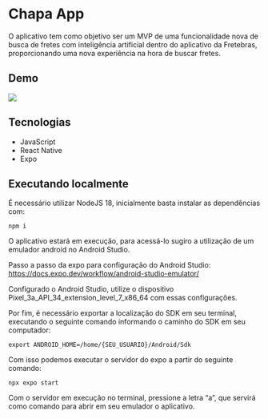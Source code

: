 # Chapa App

O aplicativo tem como objetivo ser um MVP de uma funcionalidade nova de busca de fretes com inteligência artificial dentro do aplicativo da Fretebras, proporcionando uma nova experiência na hora de buscar fretes.

## Demo

[![](https://img.youtube.com/vi/pFyDTbWgkxg/0.jpg)](https://youtube.com/shorts/pFyDTbWgkxg)

## Tecnologias

- JavaScript
- React Native
- Expo

## Executando localmente

É necessário utilizar NodeJS 18, inicialmente basta instalar as dependências com:

```shell
npm i
```

O aplicativo estará em execução, para acessá-lo sugiro a utilização de um emulador android no Android Studio.

Passo a passo da expo para configuração do Android Studio:
https://docs.expo.dev/workflow/android-studio-emulator/

Configurado o Android Studio, utilize o dispositivo Pixel_3a_API_34_extension_level_7_x86_64 com essas configurações.

Por fim, é necessário exportar a localização do SDK em seu terminal, executando o seguinte comando informando o caminho do SDK em seu computador:

```shell
export ANDROID_HOME=/home/{SEU_USUARIO}/Android/Sdk
```

Com isso podemos executar o servidor do expo a partir do seguinte comando:

```shell
npx expo start
```

Com o servidor em execução no terminal, pressione a letra “a”, que servirá como comando para abrir em seu emulador o aplicativo.
